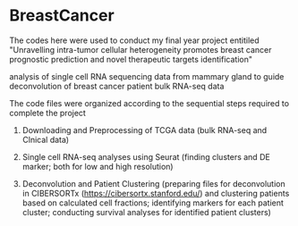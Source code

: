 # BreastCancer
The codes here were used to conduct my final year project entitiled "Unravelling intra-tumor cellular heterogeneity promotes breast cancer prognostic prediction and novel therapeutic targets identification"

analysis of single cell RNA sequencing data from mammary gland to guide deconvolution of breast cancer patient bulk RNA-seq data

The code files were organized according to the sequential steps required to complete the project

1.	Downloading and Preprocessing of TCGA data 
(bulk RNA-seq and Clnical data) 

2.	Single cell RNA-seq analyses using Seurat 
(finding clusters and DE marker; both for low and high resolution)

3.  Deconvolution and Patient Clustering 
(preparing files for deconvolution in CIBERSORTx (https://cibersortx.stanford.edu/) and clustering patients based on calculated cell fractions; identifying markers for each patient cluster; conducting survival analyses for identified patient clusters) 


